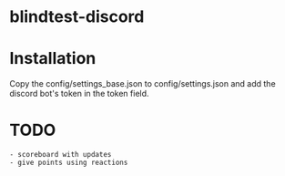# blindtest-discord


# Installation
Copy the config/settings_base.json to config/settings.json
and add the discord bot's token in the token field.


# TODO
    - scoreboard with updates
    - give points using reactions